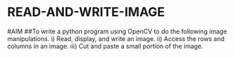 # READ-AND-WRITE-IMAGE
#AIM
##To write a python program using OpenCV to do the following image manipulations. i) Read, display, and write an image. ii) Access the rows and columns in an image. iii) Cut and paste a small portion of the image.
